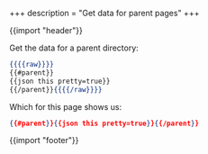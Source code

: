 +++
description = "Get data for parent pages"
+++

{{import "header"}}

Get the data for a parent directory:

```handlebars
{{{{raw}}}}
{{#parent}}
{{json this pretty=true}}
{{/parent}}{{{{/raw}}}}
```

Which for this page shows us:

```json
{{#parent}}{{json this pretty=true}}{{/parent}}
```

{{import "footer"}}
